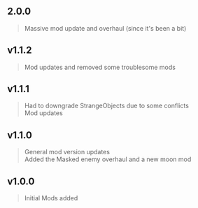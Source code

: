 ## 2.0.0
> Massive mod update and overhaul (since it's been a bit)

## v1.1.2
> Mod updates and removed some troublesome mods

## v1.1.1
> Had to downgrade StrangeObjects due to some conflicts\
> Mod updates

## v1.1.0
> General mod version updates\
> Added the Masked enemy overhaul and a new moon mod

## v1.0.0
> Initial Mods added